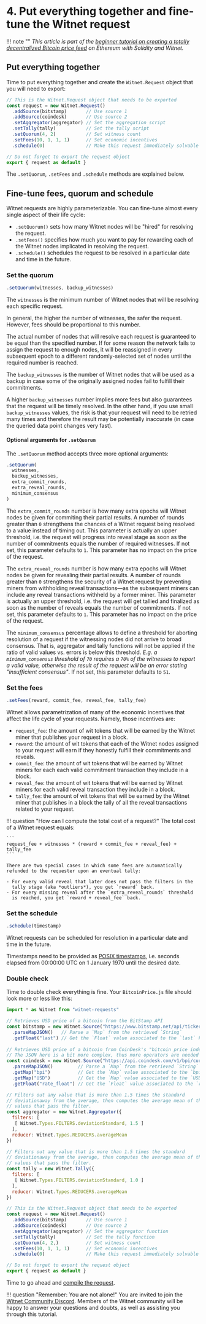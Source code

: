 # 4. Put everything together and fine-tune the Witnet request

!!! note ""
    *This article is part of the [beginner tutorial on creating a totally
    decentralized Bitcoin price feed][intro] on Ethereum with Solidity and
    Witnet.*

## Put everything together

Time to put everything together and create the `Witnet.Request` object
that you will need to export:

```javascript
// This is the Witnet.Request object that needs to be exported
const request = new Witnet.Request()
  .addSource(bitstamp)       // Use source 1
  .addSource(coindesk)       // Use source 2
  .setAggregator(aggregator) // Set the aggregation script
  .setTally(tally)           // Set the tally script
  .setQuorum(4, 2)           // Set witness count
  .setFees(10, 1, 1, 1)      // Set economic incentives
  .schedule(0)               // Make this request immediately solvable

// Do not forget to export the request object
export { request as default }
```

The `.setQuorum`, `.setFees` and `.schedule` methods are explained
below.

## Fine-tune fees, quorum and schedule

Witnet requests are highly parameterizable. You can fine-tune almost 
every single aspect of their life cycle:

- `.setQuorum()` sets how many Witnet nodes will be "hired" for
  resolving the request.
- `.setFees()` specifies how much you want to pay for rewarding each of
  the Witnet nodes implicated in resolving the request.
- `.schedule()` schedules the request to be resolved in a particular
  date and time in the future.
  
### Set the quorum

```javascript
.setQuorum(witnesses, backup_witnesses)
```

The `witnesses` is the minimum number of Witnet nodes that will be
resolving each specific request.

In general, the higher the number of witnesses, the safer the request.
However, fees should be proportional to this number.

The actual number of nodes that will resolve each request is guaranteed
to be equal than the specified number. If for some reason the
network fails to assign the request to enough nodes, it will be
reassigned in every subsequent epoch to a different randomly-selected
set of nodes until the required number is reached.

The `backup_witnesses` is the number of Witnet nodes that will be used
as a backup in case some of the originally assigned nodes fail to
fulfill their commitments.

A higher `backup_witnesses` number implies more fees but also guarantees
that the request will be timely resolved. In the other hand, if you use
small `backup_witnesses` values, the risk is that your request will need
to be retried many times and therefore the result may be potentially
inaccurate (in case the queried data point changes very fast).

#### Optional arguments for `.setQuorum`

The `.setQuorum` method accepts three more optional arguments:

```javascript
.setQuorum(
  witnesses,
  backup_witnesses,
  extra_commit_rounds,
  extra_reveal_rounds,
  minimum_consensus
)
```  

The `extra_commit_rounds` number is how many extra epochs will Witnet
nodes be given for commiting their partial results. A number of rounds
greater than `0` strengthens the chances of a Witnet request being
resolved to a value instead of timing out. This parameter is actually an
upper threshold, i.e. the request will progress into reveal stage as
soon as the number of commitments equals the number of required witnesses.
If not set, this parameter defaults to `1`. This parameter has no impact
on the price of the request.

The `extra_reveal_rounds` number is how many extra epochs will Witnet
nodes be given for revealing their partial results. A number of rounds
greater than `0` strengthens the security of a Witnet request by
preventing miners from withholding reveal transactions—as the subsequent
miners can include any reveal transactions withheld by a former miner.
This parameter is actually an upper threshold, i.e. the request will get
tallied and finalized as soon as the number of reveals equals the number
of commitments. If not set, this parameter defaults to `1`. This
parameter has no impact on the price of the request.

The `minimum_consensus` percentage allows to define a threshold for
aborting resolution of a request if the witnessing nodes did not arrive
to broad consensus. That is, aggregator and tally functions will not be
applied if the ratio of valid values vs. errors is below this threshold.
*E.g. a `minimum_consensus` threshold of `70` requires a `70%` of the
witnesses to report a valid value, otherwise the result of the request
will be an error stating "insufficient consensus"*. If not set, this
parameter defaults to `51`.

### Set the fees
```javascript
.setFees(reward, commit_fee, reveal_fee, tally_fee)
```

Witnet allows parametrization of many of the economic incentives that
affect the life cycle of your requests. Namely, those incentives are:

- `request_fee`: the amount of wit tokens that will be earned by the
  Witnet miner that publishes your request in a block.
- `reward`: the amount of wit tokens that each of the Witnet nodes
  assigned to your request will earn if they honestly fulfill their
  commitments and reveals.
- `commit_fee`: the amount of wit tokens that will be earned by Witnet
  miners for each each valid commitment transaction they include in a
  block.
- `reveal_fee`: the amount of wit tokens that will be earned by Witnet
  miners for each valid reveal transaction they include in a block.
- `tally_fee`: the amount of wit tokens that will be earned by the
  Witnet miner that publishes in a block the tally of all the reveal
  transactions related to your request.

!!! question "How can I compute the total cost of a request?"
    The total cost of a Witnet request equals:
    
    ```
    request_fee + witnesses * (reward + commit_fee + reveal_fee) + tally_fee
    ```
    
    There are two special cases in which some fees are automatically 
    refunded to the requester upon an eventual tally:
    
    - For every valid reveal that later does not pass the filters in the
      tally stage (aka *outliers*), you get `reward` back.
    - For every missing reveal after the `extra_reveal_rounds` threshold
      is reached, you get `reward + reveal_fee` back.

### Set the schedule
```javascript
.schedule(timestamp)
```

Witnet requests can be scheduled for resolution in a particular date and
time in the future.

Timestamps need to be provided as [POSIX timestamps][POSIX], i.e.
seconds elapsed from 00:00:00 UTC on 1 January 1970 until the desired
date.

### Double check
Time to double check everything is fine. Your `BitcoinPrice.js` file should
look more or less like this:

```javascript
import * as Witnet from "witnet-requests"

// Retrieves USD price of a bitcoin from the BitStamp API
const bitstamp = new Witnet.Source("https://www.bitstamp.net/api/ticker/")
  .parseMapJSON()   // Parse a `Map` from the retrieved `String`
  .getFloat("last") // Get the `Float` value associated to the `last` key
  
// Retrieves USD price of a bitcoin from CoinDesk's "bitcoin price index" API
// The JSON here is a bit more complex, thus more operators are needed
const coindesk = new Witnet.Source("https://api.coindesk.com/v1/bpi/currentprice.json")
  .parseMapJSON()         // Parse a `Map` from the retrieved `String`
  .getMap("bpi")          // Get the `Map` value associated to the `bpi` key
  .getMap("USD")          // Get the `Map` value associated to the `USD` key
  .getFloat("rate_float") // Get the `Float` value associated to the `rate_float` key

// Filters out any value that is more than 1.5 times the standard
// deviationaway from the average, then computes the average mean of the
// values that pass the filter.
const aggregator = new Witnet.Aggregator({
  filters: [
   [ Witnet.Types.FILTERS.deviationStandard, 1.5 ]
  ],
  reducer: Witnet.Types.REDUCERS.averageMean
})

// Filters out any value that is more than 1.5 times the standard
// deviationaway from the average, then computes the average mean of the
// values that pass the filter.
const tally = new Witnet.Tally({
  filters: [
   [ Witnet.Types.FILTERS.deviationStandard, 1.0 ]
  ],
  reducer: Witnet.Types.REDUCERS.averageMean
})

// This is the Witnet.Request object that needs to be exported
const request = new Witnet.Request()
  .addSource(bitstamp)       // Use source 1
  .addSource(coindesk)       // Use source 2
  .setAggregator(aggregator) // Set the aggregator function
  .setTally(tally)           // Set the tally function
  .setQuorum(4, 2,)          // Set witness count
  .setFees(10, 1, 1, 1)      // Set economic incentives
  .schedule(0)               // Make this request immediately solvable

// Do not forget to export the request object
export { request as default }
```

Time to go ahead and [compile the request][next].

!!! question "Remember: You are not alone!"
    You are invited to join the [Witnet Community Discord][discord].
    Members of the Witnet community will be happy to answer your
    questions and doubts, as well as assisting you through this
    tutorial.

[discord]: https://discord.gg/X4uurfP
[intro]: /tutorials/bitcoin-price-feed/introduction
[POSIX]: https://en.wikipedia.org/wiki/Unix_time
[next]: /tutorials/bitcoin-price-feed/compiling

